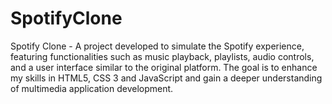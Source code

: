 # SpotifyClone
Spotify Clone - A project developed to simulate the Spotify experience, featuring functionalities such as music playback, playlists, audio controls, and a user interface similar to the original platform. The goal is to enhance my skills in HTML5, CSS 3 and JavaScript and gain a deeper understanding of multimedia application development.
